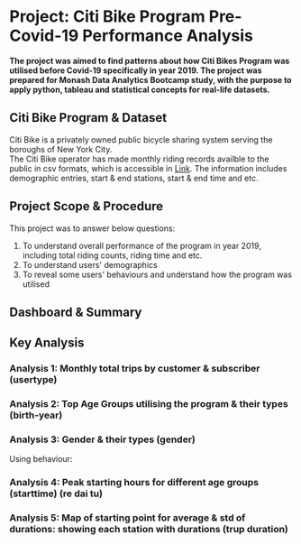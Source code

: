
# Project: Citi Bike Program Pre-Covid-19 Performance Analysis
**The project was aimed to find patterns about how Citi Bikes Program was utilised before Covid-19 specifically in year 2019. The project was prepared for Monash Data Analytics Bootcamp study, with the purpose to apply python, tableau and statistical concepts for real-life datasets.**

## Citi Bike Program & Dataset
Citi Bike is a privately owned public bicycle sharing system serving the boroughs of New York City.
<br>The Citi Bike operator has made monthly riding records availble to the public in csv formats, which is accessible in [Link](https://ride.citibikenyc.com/system-data). The information includes demographic entries, start & end stations, start & end time and etc.  

## Project Scope & Procedure
This project was to answer below questions:
1. To understand overall performance of the program in year 2019, including total riding counts, riding time and etc.
2. To understand users' demographics
3. To reveal some users' behaviours and understand how the program was utilised

## Dashboard & Summary

## Key Analysis
### Analysis 1: Monthly total trips by customer & subscriber (usertype)

### Analysis 2: Top Age Groups utilising the program & their types (birth-year)

### Analysis 3: Gender & their types (gender)

Using behaviour: 
### Analysis 4: Peak starting hours for different age groups (starttime) (re dai tu)

### Analysis 5: Map of starting point for average & std of durations: showing each station with durations (trup duration)
